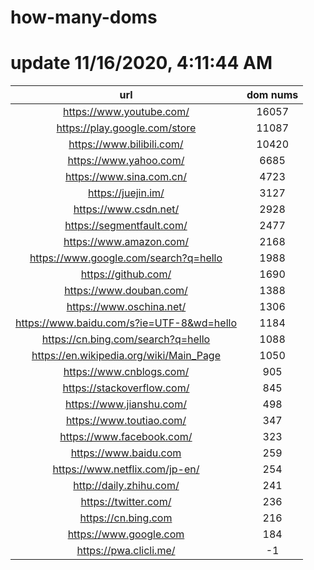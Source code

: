 # how-many-doms

# update 11/16/2020, 4:11:44 AM

url | dom nums
:-: | :-:
https://www.youtube.com/ | 16057
https://play.google.com/store | 11087
https://www.bilibili.com/ | 10420
https://www.yahoo.com/ | 6685
https://www.sina.com.cn/ | 4723
https://juejin.im/ | 3127
https://www.csdn.net/ | 2928
https://segmentfault.com/ | 2477
https://www.amazon.com/ | 2168
https://www.google.com/search?q=hello | 1988
https://github.com/ | 1690
https://www.douban.com/ | 1388
https://www.oschina.net/ | 1306
https://www.baidu.com/s?ie=UTF-8&wd=hello | 1184
https://cn.bing.com/search?q=hello | 1088
https://en.wikipedia.org/wiki/Main_Page | 1050
https://www.cnblogs.com/ | 905
https://stackoverflow.com/ | 845
https://www.jianshu.com/ | 498
https://www.toutiao.com/ | 347
https://www.facebook.com/ | 323
https://www.baidu.com | 259
https://www.netflix.com/jp-en/ | 254
http://daily.zhihu.com/ | 241
https://twitter.com/ | 236
https://cn.bing.com | 216
https://www.google.com | 184
https://pwa.clicli.me/ | -1
